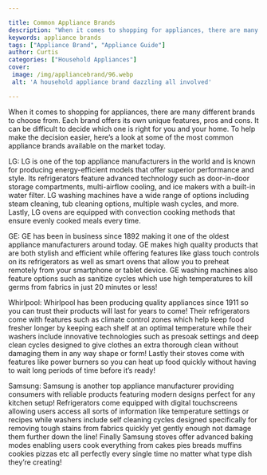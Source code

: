 ```yaml
---

title: Common Appliance Brands
description: "When it comes to shopping for appliances, there are many different brands to choose from. Each brand offers its own unique feature...see more"
keywords: appliance brands
tags: ["Appliance Brand", "Appliance Guide"]
author: Curtis
categories: ["Household Appliances"]
cover: 
 image: /img/appliancebrand/96.webp
 alt: 'A household appliance brand dazzling all involved'

---
```


When it comes to shopping for appliances, there are many different brands to choose from. Each brand offers its own unique features, pros and cons. It can be difficult to decide which one is right for you and your home. To help make the decision easier, here’s a look at some of the most common appliance brands available on the market today. 

LG: LG is one of the top appliance manufacturers in the world and is known for producing energy-efficient models that offer superior performance and style. Its refrigerators feature advanced technology such as door-in-door storage compartments, multi-airflow cooling, and ice makers with a built-in water filter. LG washing machines have a wide range of options including steam cleaning, tub cleaning options, multiple wash cycles, and more. Lastly, LG ovens are equipped with convection cooking methods that ensure evenly cooked meals every time. 

GE: GE has been in business since 1892 making it one of the oldest appliance manufacturers around today. GE makes high quality products that are both stylish and efficient while offering features like glass touch controls on its refrigerators as well as smart ovens that allow you to preheat remotely from your smartphone or tablet device. GE washing machines also feature options such as sanitize cycles which use high temperatures to kill germs from fabrics in just 20 minutes or less! 

Whirlpool: Whirlpool has been producing quality appliances since 1911 so you can trust their products will last for years to come! Their refrigerators come with features such as climate control zones which help keep food fresher longer by keeping each shelf at an optimal temperature while their washers include innovative technologies such as presoak settings and deep clean cycles designed to give clothes an extra thorough clean without damaging them in any way shape or form! Lastly their stoves come with features like power burners so you can heat up food quickly without having to wait long periods of time before it’s ready! 

Samsung: Samsung is another top appliance manufacturer providing consumers with reliable products featuring modern designs perfect for any kitchen setup! Refrigerators come equipped with digital touchscreens allowing users access all sorts of information like temperature settings or recipes while washers include self cleaning cycles designed specifically for removing tough stains from fabrics quickly yet gently enough not damage them further down the line! Finally Samsung stoves offer advanced baking modes enabling users cook everything from cakes pies breads muffins cookies pizzas etc all perfectly every single time no matter what type dish they’re creating!
